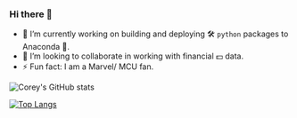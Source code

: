 ### Hi there 👋

- 🔭 I’m currently working on building and deploying 🛠️ `python` packages to Anaconda 🐍.
- 👯 I’m looking to collaborate in working with financial 💵 data.
- ⚡ Fun fact: I am a Marvel/ MCU fan.

<!-- ![Corey's GitHub stats](https://github-readme-stats.vercel.app/api?username=coatk1&show_icons=true&theme=graywhite)
 -->
![Corey's GitHub stats](https://github-readme-stats.vercel.app/api?username=coatk1&show_icons=true&theme=graywhite&count_private=true)
 
[![Top Langs](https://github-readme-stats.vercel.app/api/top-langs/?username=coatk1&langs_count=10&layout=compact)](https://github.com/coatk1/github-readme-stats)

<!-- [![Readme Card](https://github-readme-stats.vercel.app/api/pin/?username=coatk1&repo=playground)](https://github.com/coatk1/playground) -->

<!--
**coatk1/coatk1** is a ✨ _special_ ✨ repository because its `README.md` (this file) appears on your GitHub profile.

Here are some ideas to get you started:

- 🔭 I’m currently working on ...
- 🌱 I’m currently learning ...
- 👯 I’m looking to collaborate on ...
- 🤔 I’m looking for help with ...
- 💬 Ask me about ...
- 📫 How to reach me: ...
- 😄 Pronouns: ...
- ⚡ Fun fact: ...
-->
